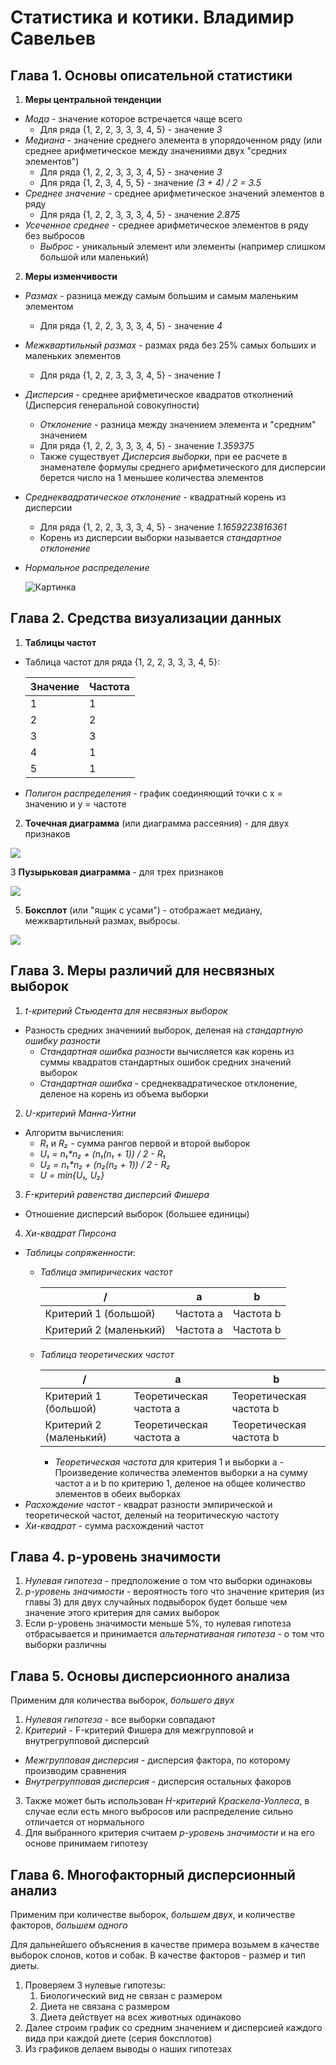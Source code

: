 # Статистика и котики. Владимир Савельев

## Глава 1. Основы описательной статистики

1. **Меры центральной тенденции**
  - *Мода* - значение которое встречается чаще всего
    - Для ряда {1, 2, 2, 3, 3, 3, 4, 5} - значение *3*
  - *Медиана* - значение среднего элемента в упорядоченном ряду (или среднее арифметическое между значениями двух "средних элементов")
    - Для ряда {1, 2, 2, 3, 3, 3, 4, 5} - значение *3*
    - Для ряда {1, 2, 3, 4, 5, 5} - значение *(3 + 4) / 2 = 3.5*
  - *Среднее значение* - среднее арифметическое значений элементов в ряду
    - Для ряда {1, 2, 2, 3, 3, 3, 4, 5} - значение *2.875*
  - *Усеченное среднее* - среднее арифметическое элементов в ряду без выбросов
    - *Выброс* - уникальный элемент или элементы (например слишком большой или маленький)
2. **Меры изменчивости**
  - *Размах* - разница между самым большим и самым маленьким элементом
    - Для ряда {1, 2, 2, 3, 3, 3, 4, 5} - значение *4*
  - *Межквартильный размах* - размах ряда без 25% самых больших и маленьких элементов
    - Для ряда {1, 2, 2, 3, 3, 3, 4, 5} - значение *1*
  - *Дисперсия* - среднее арифметическое квадратов отколнений (Дисперсия генеральной совокупности)
    - *Отклонение* - разница между значением элемента и "средним" значением
    - Для ряда {1, 2, 2, 3, 3, 3, 4, 5} - значение *1.359375*
    - Также существует *Дисперсия выборки*, при ее расчете в знаменателе формулы среднего арифметического для дисперсии берется число на 1 меньшее количества элементов
  - *Среднеквадратическое отклонение* - квадратный корень из дисперсии
    - Для ряда {1, 2, 2, 3, 3, 3, 4, 5} - значение *1.1659223816361*
    - Корень из дисперсии выборки называется *стандартное отклонение*
  - *Нормальное распределение*
    
    ![Картинка](https://external-content.duckduckgo.com/iu/?u=https%3A%2F%2Fkineziolog.su%2Fsites%2Fdefault%2Ffiles%2Fpravilo-treh-sigm.jpg&f=1&nofb=1 "Нормальное распределение")

## Глава 2. Средства визуализации данных

1. **Таблицы частот**
  - Таблица частот для ряда {1, 2, 2, 3, 3, 3, 4, 5}:

    Значение | Частота
    --- | ---
    1 | 1
    2 | 2
    3 | 3
    4 | 1
    5 | 1

  - *Полигон распределения* - график соединяющий точки с x = значению и y = частоте
2. **Точечная диаграмма** (или диаграмма рассеяния) - для двух признаков
  
  ![](https://external-content.duckduckgo.com/iu/?u=https%3A%2F%2Faskdev.ru%2Fimages%2Fcontent%2F17682216%2Ffbddad18db7981eeb09631f0ea92617b.png&f=1&nofb=1)

3 **Пузырьковая диаграмма** - для трех признаков

  ![](https://external-content.duckduckgo.com/iu/?u=http%3A%2F%2Fblog.atkcg.ru%2Fwp-content%2Fuploads%2F2015%2F07%2F024.png&f=1&nofb=1)

5. **Боксплот** (или "ящик с усами") - отображает медиану, межквартильный размах, выбросы.

  ![](https://external-content.duckduckgo.com/iu/?u=https%3A%2F%2Fforecasting.svetunkov.ru%2Fwp-content%2Fuploads%2F2015%2F05%2Fanalysis-08.png&f=1&nofb=1)

## Глава 3. Меры различий для несвязных выборок

1. *t-критерий Стьюдента для несвязных выборок*
  - Разность средних значениий выборок, деленая на *стандартную ошибку разности*
    - *Стандартная ошибка разности* вычисляется как корень из суммы квадратов стандартных ошибок средних значений выборок
    - *Стандартная ошибка* - среднеквадратическое отклонение, деленое на корень из объема выборки
2. *U-критерий Манна-Уитни*
  - Алгоритм вычисления:
    - *R₁* и *R₂* - сумма рангов первой и второй выборок
    - *U₁ = n₁\*n₂ + (n₁(n₁ + 1)) / 2 - R₁*
    - *U₂ = n₁\*n₂ + (n₂(n₂ + 1)) / 2 - R₂*
    - *U = min{U₁, U₂}*
3. *F-критерий равенства дисперсий Фишера*
  - Отношение дисперсий выборок (большее единицы)
4. *Хи-квадрат Пирсона*
  - *Таблицы сопряженности*:
    - *Таблица эмпирических частот*
      
      / | a | b
      ---|---|---
      Критерий 1 (большой) | Частота a | Частота b
      Критерий 2 (маленький) | Частота a | Частота b
    - *Таблица теоретических частот*

      / | a | b
      ---|---|---
      Критерий 1 (большой) | Теоретическая частота a | Теоретическая частота b
      Критерий 2 (маленький) | Теоретическая частота a | Теоретическая частота b

      - *Теоретическая частота* для критерия 1 и выборки a - Произведение количества элементов выборки a на сумму частот a и b по критерию 1, деленое на общее количество элементов в обеих выборках
  - *Расхождение частот* - квадрат разности эмпирической и теоретической частот, деленый на теоритическую частоту
  - *Хи-квадрат* - сумма расхождений частот  

## Глава 4. p-уровень значимости

1. *Нулевая гипотеза* - предположение о том что выборки одинаковы
2. *p-уровень значимости* - вероятность того что значение критерия (из главы 3) для двух случайных подвыборок будет больше чем значение этого критерия для самих выборок
3. Если p-уровень значимости меньше 5%, то нулевая гипотеза отбрасывается и принимается *альтернативаная гипотеза* - о том что выборки различны

## Глава 5. Основы дисперсионного анализа
Применим для количества выборок, *большего двух*

1. *Нулевая гипотеза* - все выборки совпадают
2. *Критерий* - F-критерий Фишера для межгрупповой и внутрегрупповой дисперсий
  - *Межгрупповая дисперсия* - дисперсия фактора, по которому производим сравнения
  - *Внутрегрупповая дисперсия* - дисперсия остальных факоров
3. Также может быть использован *H-критерий Краскела-Уоллеса*, в случае если есть много выбросов или распределение сильно отличается от нормального
4. Для выбранного критерия считаем *p-уровень значимости* и на его основе принимаем гипотезу

## Глава 6. Многофакторный дисперсионный анализ
Применим при количестве выборок, *большем двух*, и количестве факторов, *большем одного*

Для дальнейшего объяснения в качестве примера возьмем в качестве выборок слонов, котов и собак. В качестве факторов - размер и тип диеты.

1. Проверяем 3 нулевые гипотезы:
    1. Биологический вид не связан с размером
    2. Диета не связана с размером
    3. Диета действует на всех животных одинаково
2. Далее строим график со средним значением и дисперсией каждого вида при каждой диете (серия боксплотов)
3. Из графиков делаем выводы о наших гипотезах